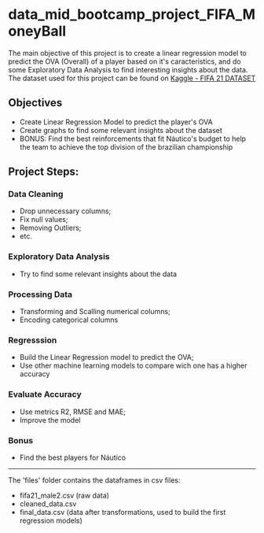 # data_mid_bootcamp_project_FIFA_MoneyBall

The main objective of this project is to create a linear regression model to predict the OVA (Overall) of a player based on it's caracteristics, and do some Exploratory Data Analysis to find interesting insights about the data. The dataset used for this project can be found on [Kaggle - FIFA 21 DATASET](https://www.kaggle.com/code/sudhanvagudi/fifa-21-analytics-eda)

## Objectives
  - Create Linear Regression Model to predict the player's OVA
  - Create graphs to find some relevant insights about the dataset
  - BONUS: Find the best reinforcements that fit Náutico's budget to help the team to achieve the top division of the brazilian championship

## Project Steps:
### Data Cleaning
  - Drop unnecessary columns;
  - Fix null values;
  - Removing Outliers;
  - etc.
### Exploratory Data Analysis
  - Try to find some relevant insights about the data
### Processing Data
  - Transforming and Scalling numerical columns;
  - Encoding categorical columns
### Regresssion
  - Build the Linear Regression model to predict the OVA;
  - Use other machine learning models to compare wich one has a higher accuracy
### Evaluate Accuracy
  - Use metrics R2, RMSE and MAE;
  - Improve the model
### Bonus
  - Find the best players for Náutico
    
-----------------

The 'files' folder contains the dataframes in csv files:
  - fifa21_male2.csv (raw data)
  - cleaned_data.csv
  - final_data.csv (data after transformations, used to build the first regression models)
